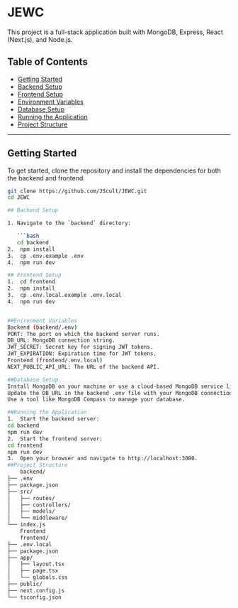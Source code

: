 # JEWC

This project is a full-stack application built with MongoDB, Express, React (Next.js), and Node.js.

## Table of Contents

- [Getting Started](#getting-started)
- [Backend Setup](#backend-setup)
- [Frontend Setup](#frontend-setup)
- [Environment Variables](#environment-variables)
- [Database Setup](#database-setup)
- [Running the Application](#running-the-application)
- [Project Structure](#project-structure)

---

## Getting Started

To get started, clone the repository and install the dependencies for both the backend and frontend.

```bash
git clone https://github.com/JScult/JEWC.git
cd JEWC

## Backend Setup

1. Navigate to the `backend` directory:

   ```bash
   cd backend
2.  npm install
3.  cp .env.example .env
4.  npm run dev

## Frontend Setup
1.  cd frontend
2.  npm install
3.  cp .env.local.example .env.local
4.  npm run dev


##Enironment Variables 
Backend (backend/.env)
PORT: The port on which the backend server runs.
DB_URL: MongoDB connection string.
JWT_SECRET: Secret key for signing JWT tokens.
JWT_EXPIRATION: Expiration time for JWT tokens.
Frontend (frontend/.env.local)
NEXT_PUBLIC_API_URL: The URL of the backend API.

##Database Setup
Install MongoDB on your machine or use a cloud-based MongoDB service like MongoDB Atlas.
Update the DB_URL in the backend .env file with your MongoDB connection string.
Use a tool like MongoDB Compass to manage your database.

##Running the Application
1.  Start the backend server:
cd backend
npm run dev
2.  Start the frontend server:
cd frontend
npm run dev
3.  Open your browser and navigate to http://localhost:3000.
##Project Structure
    backend/
├── .env
├── package.json
├── src/
│   ├── routes/
│   ├── controllers/
│   ├── models/
│   └── middleware/
└── index.js
    Frontend
    frontend/
├── .env.local
├── package.json
├── app/
│   ├── layout.tsx
│   ├── page.tsx
│   └── globals.css
├── public/
├── next.config.js
└── tsconfig.json
